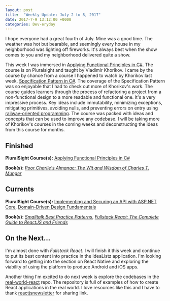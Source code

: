 ```yaml
---
layout: post
title:  "Weekly Update: July 2 to 8, 2017"
date: 2017-7-9 13:12:00 +0000
categories: Dev-eryday
---
```

I hope everyone had a great fourth of July. Mine was a good time. The weather was hot but bearable, and seemingly every house in my neighborhood was lighting off fireworks. It's always best when the show comes to you and my neighborhood delivered quite a show.

This week I was immersed in [Applying Functional Principles in C#][fun]. The course is on Pluralsight and taught by Vladimir Khorikov. I came by the course by chance from a course I happened to watch by Khorikov last week, [Specification Pattern in C#][spec]. The coverage of the Specification Pattern was so enjoyable that I had to check out more of Khorikov's work. The course guides learners through the process of refactoring a project from a non-functional design to a more readable and functional one. It's a very impressive process. Key ideas include immutability, minimizing exceptions, mitigating primitives, avoiding nulls, and preventing errors on entry using [railway-oriented programming][rop]. The course was packed with ideas and concepts that can be used to improve any codebase. I will be taking more of Khorikov's courses in the coming weeks and deconstructing the ideas from this course for months.

Finished
--------
**PluralSight Course(s):** [Applying Functional Principles in C#][fun]

**Book(s):** *[Poor Charlie's Almanac: The Wit and Wisdom of Charles T. Munger][pc]*

Currents
--------
**PluralSight Course(s):** [Implementing and Securing an API with ASP.NET Core][core], [Domain-Driven Design Fundamentals][ddd]

**Book(s):** *[Smalltalk Best Practice Patterns][sbp]*, *[Fullstack React: The Complete Guide to ReactJS and Friends][rjs]*

On the Next...
--------
I'm almost done with *Fullstack React*. I will finish it this week and continue to put its best content into practice in the IdeaListz application. I'm looking forward to getting into the section on React Native and exploring the viability of using the platform to produce Android and iOS apps.

Another thing I'm excited to do next week is explore the codebases in the [real-world-react][rwr] repo. The repository is full of examples of how to create React applications in the real world. I love resources like this and I have to thank [reactjsnewsletter][rjsn] for sharing link.

[fun]: https://app.pluralsight.com/library/courses/csharp-applying-functional-principles/table-of-contents
[core]: https://app.pluralsight.com/library/courses/aspdotnetcore-implementing-securing-api/table-of-contents
[sbp]: https://www.amazon.com/Smalltalk-Best-Practice-Patterns-Kent/dp/013476904X
[ddd]: https://app.pluralsight.com/library/courses/domain-driven-design-fundamentals/table-of-contents
[pc]: https://www.amazon.com/Poor-Charlies-Almanack-Charles-Expanded/dp/1578645018/ref=sr_1_1?ie=UTF8&qid=1498098260&sr=8-1&keywords=poor+charlie%27s+almanack
[rjs]: https://www.fullstackreact.com/
[spec]: https://app.pluralsight.com/library/courses/csharp-specification-pattern/table-of-contents
[rop]: https://fsharpforfunandprofit.com/rop/
[rwr]: https://github.com/jeromedalbert/real-world-react?utm_campaign=React%2BNewsletter&utm_medium=web&utm_source=React_Newsletter_76
[rjsn]: http://reactjsnewsletter.com
